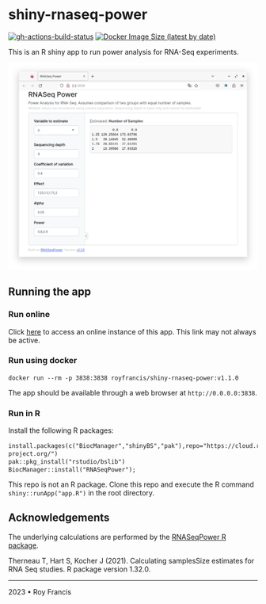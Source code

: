 # shiny-rnaseq-power

[![gh-actions-build-status](https://github.com/royfrancis/shiny-rnaseq-power/workflows/build/badge.svg)](https://github.com/royfrancis/shiny-rnaseq-power/actions?workflow=build) [![Docker Image Size (latest by date)](https://img.shields.io/docker/image-size/royfrancis/shiny-rnaseq-power?label=dockerhub)](https://hub.docker.com/repository/docker/royfrancis/shiny-rnaseq-power)

This is an R shiny app to run power analysis for RNA-Seq experiments.

![](preview.png)

## Running the app

### Run online

Click [here](https://rnaseq-power.serve.scilifelab.se/) to access an online instance of this app. This link may not always be active.

### Run using docker

```
docker run --rm -p 3838:3838 royfrancis/shiny-rnaseq-power:v1.1.0
```

The app should be available through a web browser at `http://0.0.0.0:3838`.

### Run in R

Install the following R packages:

```
install.packages(c("BiocManager","shinyBS","pak"),repo="https://cloud.r-project.org/")
pak::pkg_install("rstudio/bslib")
BiocManager::install("RNASeqPower");
```

This repo is not an R package. Clone this repo and execute the R command `shiny::runApp("app.R")` in the root directory.

## Acknowledgements

The underlying calculations are performed by the [RNASeqPower R package](https://bioconductor.org/packages/release/bioc/html/RNASeqPower.html).

Therneau T, Hart S, Kocher J (2021). Calculating samplesSize estimates for RNA Seq studies. R package version 1.32.0. 

***

2023 • Roy Francis
